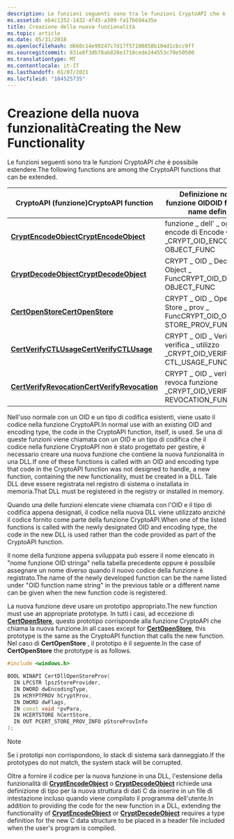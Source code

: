 ```yaml
---
description: Le funzioni seguenti sono tra le funzioni CryptoAPI che è possibile estendere.
ms.assetid: eb4c1352-1432-4f45-a309-fa17b694a35e
title: Creazione della nuova funzionalità
ms.topic: article
ms.date: 05/31/2018
ms.openlocfilehash: d660c14e99247c7d17f57100858b104d1cbcc9ff
ms.sourcegitcommit: 831e8f3db78ab820e1710cede244553c70e50500
ms.translationtype: MT
ms.contentlocale: it-IT
ms.lasthandoff: 01/07/2021
ms.locfileid: "104525735"
---
```

# <a name="creating-the-new-functionality"></a><span data-ttu-id="f6055-103">Creazione della nuova funzionalità</span><span class="sxs-lookup"><span data-stu-id="f6055-103">Creating the New Functionality</span></span>

<span data-ttu-id="f6055-104">Le funzioni seguenti sono tra le funzioni CryptoAPI che è possibile estendere.</span><span class="sxs-lookup"><span data-stu-id="f6055-104">The following functions are among the CryptoAPI functions that can be extended.</span></span>



| <span data-ttu-id="f6055-105">CryptoAPI (funzione)</span><span class="sxs-lookup"><span data-stu-id="f6055-105">CryptoAPI function</span></span>                                   | <span data-ttu-id="f6055-106">Definizione nome funzione OID</span><span class="sxs-lookup"><span data-stu-id="f6055-106">OID function name define</span></span>                         | <span data-ttu-id="f6055-107">Stringa nome funzione OID</span><span class="sxs-lookup"><span data-stu-id="f6055-107">OID function name string</span></span>  |
|------------------------------------------------------|--------------------------------------------------|---------------------------|
| [<span data-ttu-id="f6055-108">**CryptEncodeObject**</span><span class="sxs-lookup"><span data-stu-id="f6055-108">**CryptEncodeObject**</span></span>](/windows/desktop/api/Wincrypt/nf-wincrypt-cryptencodeobject)       | <span data-ttu-id="f6055-109">funzione \_ dell' \_ oggetto encode di Encode Crypt \_ \_</span><span class="sxs-lookup"><span data-stu-id="f6055-109">CRYPT\_OID\_ENCODE\_ OBJECT\_FUNC</span></span><br/>     | <span data-ttu-id="f6055-110">"CryptDllEncodeObject"</span><span class="sxs-lookup"><span data-stu-id="f6055-110">"CryptDllEncodeObject"</span></span>    |
| [<span data-ttu-id="f6055-111">**CryptDecodeObject**</span><span class="sxs-lookup"><span data-stu-id="f6055-111">**CryptDecodeObject**</span></span>](/windows/desktop/api/Wincrypt/nf-wincrypt-cryptdecodeobject)       | <span data-ttu-id="f6055-112">CRYPT \_ OID \_ Decode \_ Object \_ Func</span><span class="sxs-lookup"><span data-stu-id="f6055-112">CRYPT\_OID\_DECODE\_ OBJECT\_FUNC</span></span><br/>     | <span data-ttu-id="f6055-113">"CryptDllDecodeObject"</span><span class="sxs-lookup"><span data-stu-id="f6055-113">"CryptDllDecodeObject"</span></span>    |
| [<span data-ttu-id="f6055-114">**CertOpenStore**</span><span class="sxs-lookup"><span data-stu-id="f6055-114">**CertOpenStore**</span></span>](/windows/desktop/api/Wincrypt/nf-wincrypt-certopenstore)               | <span data-ttu-id="f6055-115">CRYPT \_ OID \_ Open \_ Store \_ prov \_ Func</span><span class="sxs-lookup"><span data-stu-id="f6055-115">CRYPT\_OID\_OPEN\_ STORE\_PROV\_FUNC</span></span><br/>  | <span data-ttu-id="f6055-116">"CertDllOpenStoreProv"</span><span class="sxs-lookup"><span data-stu-id="f6055-116">"CertDllOpenStoreProv"</span></span>    |
| [<span data-ttu-id="f6055-117">**CertVerifyCTLUsage**</span><span class="sxs-lookup"><span data-stu-id="f6055-117">**CertVerifyCTLUsage**</span></span>](/windows/desktop/api/Wincrypt/nf-wincrypt-certverifyctlusage)     | <span data-ttu-id="f6055-118">CRYPT \_ OID \_ Verify \_ verifica \_ utilizzo \_</span><span class="sxs-lookup"><span data-stu-id="f6055-118">CRYPT\_OID\_VERIFY\_ CTL\_USAGE\_FUNC</span></span><br/> | <span data-ttu-id="f6055-119">"CertDllVerifyCTLUsage"</span><span class="sxs-lookup"><span data-stu-id="f6055-119">"CertDllVerifyCTLUsage"</span></span>   |
| [<span data-ttu-id="f6055-120">**CertVerifyRevocation**</span><span class="sxs-lookup"><span data-stu-id="f6055-120">**CertVerifyRevocation**</span></span>](/windows/desktop/api/Wincrypt/nf-wincrypt-certverifyrevocation) | <span data-ttu-id="f6055-121">CRYPT \_ OID \_ verifica \_ revoca funzione \_</span><span class="sxs-lookup"><span data-stu-id="f6055-121">CRYPT\_OID\_VERIFY\_ REVOCATION\_FUNC</span></span><br/> | <span data-ttu-id="f6055-122">"CertDllVerifyRevocation"</span><span class="sxs-lookup"><span data-stu-id="f6055-122">"CertDllVerifyRevocation"</span></span> |



 

<span data-ttu-id="f6055-123">Nell'uso normale con un OID e un tipo di codifica esistenti, viene usato il codice nella funzione CryptoAPI.</span><span class="sxs-lookup"><span data-stu-id="f6055-123">In normal use with an existing OID and encoding type, the code in the CryptoAPI function, itself, is used.</span></span> <span data-ttu-id="f6055-124">Se una di queste funzioni viene chiamata con un OID e un tipo di codifica che il codice nella funzione CryptoAPI non è stato progettato per gestire, è necessario creare una nuova funzione che contiene la nuova funzionalità in una DLL.</span><span class="sxs-lookup"><span data-stu-id="f6055-124">If one of these functions is called with an OID and encoding type that code in the CryptoAPI function was not designed to handle, a new function, containing the new functionality, must be created in a DLL.</span></span> <span data-ttu-id="f6055-125">Tale DLL deve essere registrata nel registro di sistema o installata in memoria.</span><span class="sxs-lookup"><span data-stu-id="f6055-125">That DLL must be registered in the registry or installed in memory.</span></span>

<span data-ttu-id="f6055-126">Quando una delle funzioni elencate viene chiamata con l'OID e il tipo di codifica appena designati, il codice nella nuova DLL viene utilizzato anziché il codice fornito come parte della funzione CryptoAPI.</span><span class="sxs-lookup"><span data-stu-id="f6055-126">When one of the listed functions is called with the newly designated OID and encoding type, the code in the new DLL is used rather than the code provided as part of the CryptoAPI function.</span></span>

<span data-ttu-id="f6055-127">Il nome della funzione appena sviluppata può essere il nome elencato in "nome funzione OID stringa" nella tabella precedente oppure è possibile assegnare un nome diverso quando il nuovo codice della funzione è registrato.</span><span class="sxs-lookup"><span data-stu-id="f6055-127">The name of the newly developed function can be the name listed under "OID function name string" in the previous table or a different name can be given when the new function code is registered.</span></span>

<span data-ttu-id="f6055-128">La nuova funzione deve usare un prototipo appropriato.</span><span class="sxs-lookup"><span data-stu-id="f6055-128">The new function must use an appropriate prototype.</span></span> <span data-ttu-id="f6055-129">In tutti i casi, ad eccezione di [**CertOpenStore**](/windows/desktop/api/Wincrypt/nf-wincrypt-certopenstore), questo prototipo corrisponde alla funzione CryptoAPI che chiama la nuova funzione.</span><span class="sxs-lookup"><span data-stu-id="f6055-129">In all cases except for [**CertOpenStore**](/windows/desktop/api/Wincrypt/nf-wincrypt-certopenstore), this prototype is the same as the CryptoAPI function that calls the new function.</span></span> <span data-ttu-id="f6055-130">Nel caso di **CertOpenStore** , il prototipo è il seguente.</span><span class="sxs-lookup"><span data-stu-id="f6055-130">In the case of **CertOpenStore** the prototype is as follows.</span></span>


```C++
#include <windows.h>

BOOL WINAPI CertDllOpenStoreProv(
  IN LPCSTR lpszStoreProvider,
  IN DWORD dwEncodingType,
  IN HCRYPTPROV hCryptProv,
  IN DWORD dwFlags,
  IN const void *pvPara,
  IN HCERTSTORE hCertStore,
  IN OUT PCERT_STORE_PROV_INFO pStoreProvInfo
);
```



> [!Note]  
> <span data-ttu-id="f6055-131">Se i prototipi non corrispondono, lo stack di sistema sarà danneggiato.</span><span class="sxs-lookup"><span data-stu-id="f6055-131">If the prototypes do not match, the system stack will be corrupted.</span></span>

 

<span data-ttu-id="f6055-132">Oltre a fornire il codice per la nuova funzione in una DLL, l'estensione della funzionalità di [**CryptEncodeObject**](/windows/desktop/api/Wincrypt/nf-wincrypt-cryptencodeobject) o [**CryptDecodeObject**](/windows/desktop/api/Wincrypt/nf-wincrypt-cryptdecodeobject) richiede una definizione di tipo per la nuova struttura di dati C da inserire in un file di intestazione incluso quando viene compilato il programma dell'utente.</span><span class="sxs-lookup"><span data-stu-id="f6055-132">In addition to providing the code for the new function in a DLL, extending the functionality of [**CryptEncodeObject**](/windows/desktop/api/Wincrypt/nf-wincrypt-cryptencodeobject) or [**CryptDecodeObject**](/windows/desktop/api/Wincrypt/nf-wincrypt-cryptdecodeobject) requires a type definition for the new C data structure to be placed in a header file included when the user's program is compiled.</span></span>

 

 




